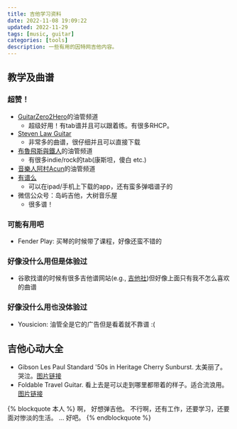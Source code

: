 ```yaml
---
title: 吉他学习资料
date: 2022-11-08 19:09:22
updated: 2022-11-29
tags: [music, guitar]
categories: [tools]
description: 一些有用的因特网吉他内容。
---
```


## 教学及曲谱

### 超赞！

- [GuitarZero2Hero](https://www.youtube.com/c/GuitarZero2Hero)的油管频道
    - 超级好用！有tab谱并且可以跟着练。有很多RHCP。
- [Steven Law Guitar](https://stevenlawguitar.com/category/music/)
    - 非常多的曲谱，很仔细并且可以直接下载
- [布魯飛斯與鐵人](https://www.youtube.com/channel/UC-FXgMWAzXMRbayS9MhVxDA)的油管频道
    - 有很多indie/rock的tab(康斯坦，傻白 etc.)
- [音樂人阿村Acun](https://www.youtube.com/c/JoyBuskerStudio)的油管频道
- [有谱么](https://yoopu.me/start?mode=startup)
    - 可以在ipad/手机上下载的app，还有蛮多弹唱谱子的
- 微信公众号：岛屿吉他，大树音乐屋
    - 很多谱！

### 可能有用吧

- Fender Play: 买琴的时候带了课程，好像还蛮不错的

### 好像没什么用但是体验过

- 谷歌找谱的时候有很多吉他谱网站(e.g., [吉他社](https://www.jitashe.org/))但好像上面只有我不怎么喜欢的曲谱


### 好像没什么用也没体验过

- Yousicion: 油管全是它的广告但是看着就不靠谱 :(

## 吉他心动大全

- Gibson Les Paul Standard '50s in Heritage Cherry Sunburst. 太美丽了。哭泣。[图片链接](https://www.gibson.com/en-US/Electric-Guitar/USAUBC849/Heritage-Cherry-Sunburst)
- Foldable Travel Guitar. 看上去是可以走到哪里都带着的样子。适合流浪用。[图片链接](https://www.asmuse.com/products/asmuse-foldable-travel-headless-electric-guitar-with-built-in-headphone)

{% blockquote 本人 %}
 啊， 好想弹吉他。
 不行啊，还有工作，还要学习，还要面对惨淡的生活。
 ...
 好吧。
{% endblockquote  %}


